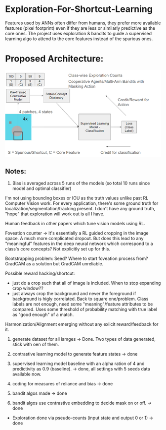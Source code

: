 # Exploration-For-Shortcut-Learning
Features used by ANNs often differ from humans, they prefer more available features (pixel footprint) even if they are less or similarly predictive as the core ones. The project uses exploration &amp; bandits to guide a supervised learning algo to attend to the core features instead of the spurious ones.

# Proposed Architecture: 
![Proposed Architecture](./docs/proposed_architecture.PNG)

## Notes: 
1. Bias is averaged across 5 runs of the models (so total 10 runs since model and optimal classifier)

I'm not using bounding boxes or IOU as the truth values unlike past RL Computer Vision work. 
For every application, there's some ground truth for localization/segmentation/tracking present. 
I don't have any ground truth, "hope" that exploration will work out is all I have. 

Human feedback in other papers which tune vision models using RL.

Foveation counter ->
It's essentially a RL guided cropping in the image space. A much more complicated dropout. 
But does this lead to any "meaningful" features in the deep neural network which correspond to a class's core concepts? 
Not explicitly set up for this. 

Bootstrapping problem: Seed? Where to start foveation process from?
GradCAM as a solution but GradCAM unreliable. 

Possible reward hacking/shortcut:
* just do a crop such that all of image is included. When to stop expanding crop window??
* just always crop the background and never the foreground if background is higly correlated. Back to square one/problem.
Class labels are not enough, need some "meaning"/feature attributes to be compared.
Uses some threshold of probability matching with true label as "good enough" of a match.


Harmonization/Alignment emerging without any exlicit reward/feedback for it.

	
1. generate dataset for all iamges -> Done. Two types of data generated, stick with oen of them. 
2. contrastive learning model to generate feature states -> done
3. supervised learning model baseline with an alpha ration of 4 and predictivity as 0.9 (baseline). -> done, all settings with 5 seeds data available now. 
4. coding for measures of reliance and bias -> done

5. bandit algos made -> done
6. bandit algos use contrastive embedding to decide mask on or off.  -> done
- Exploration done via pseudo-counts (input state and output 0 or 1) -> done
